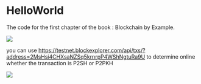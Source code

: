 # HelloWorld

The code for the first chapter of the book : Blockchain by Example.

![](https://preview.ibb.co/jckrkp/nodejshello.png)

you can use https://testnet.blockexplorer.com/api/txs/?address=2MsHsi4CHXsaNZSq5krnrpP4WShNgtuRa9U
to determine online whether the transaction is P2SH or P2PKH

![](https://image.ibb.co/gLiBkp/scripttype.png)
